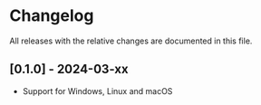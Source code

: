 # Changelog

All releases with the relative changes are documented in this file.

## [0.1.0] - 2024-03-xx
- Support for Windows, Linux and macOS